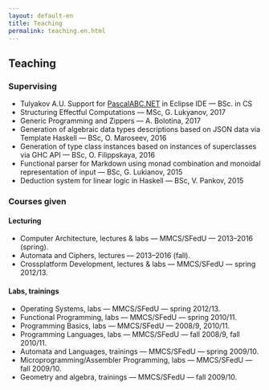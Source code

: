 ```yaml
---
layout: default-en
title: Teaching
permalink: teaching.en.html
---
```

## Teaching

### Supervising

* Tulyakov A.U. Support for [PascalABC.NET](http://pascalabc.net/en/) in Eclipse IDE — BSc. in CS
* Structuring Effectful Computations — MSc, G. Lukyanov, 2017
* Generic Programming and Zippers — A. Bolotina, 2017
* Generation of algebraic data types descriptions based on JSON data via Template
Haskell — BSc, O. Maroseev, 2016
* Generation of type class instances based on instances of superclasses via GHC API —
BSc, O. Filippskaya, 2016
* Functional parser for Markdown using monad combination and monoidal representation
of input — BSc, G. Lukianov, 2015
* Deduction system for linear logic in Haskell — BSc, V. Pankov, 2015

### Courses given

#### Lecturing

*   Computer Architecture, lectures & labs — MMCS/SFedU — 2013–2016 (spring).
*   Automata and Ciphers, lectures — 2013–2016 (fall).
*   Crossplatform Development, lectures & labs — MMCS/SFedU — spring 2012/13.

#### Labs, trainings

*   Operating Systems, labs — MMCS/SFedU — spring 2012/13.
*   Functional Programming, labs — MMCS/SFedU — spring 2010/11.
*   Programming Basics, labs — MMCS/SFedU — 2008/9, 2010/11.
*   Programming Languages, labs — MMCS/SFedU — fall 2008/9, fall 2010/11.
*   Automata and Languages, trainings — MMCS/SFedU — spring 2009/10.
*   Microprogramming/Assembler Programming, labs — MMCS/SFedU — fall 2009/10.
*   Geometry and algebra, trainings — MMCS/SFedU — fall 2009/10.

